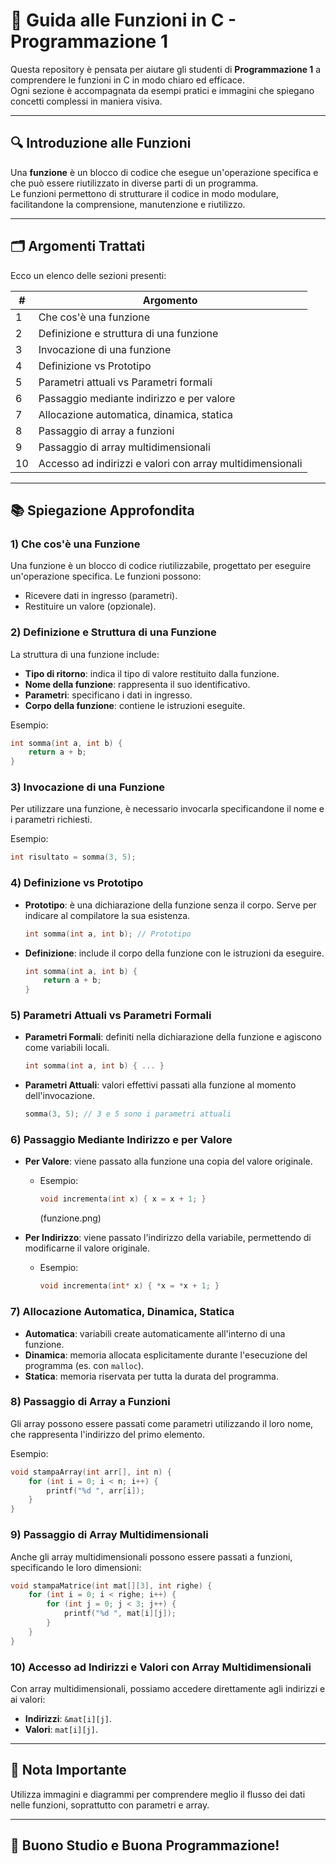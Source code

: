 # 📘 Guida alle Funzioni in C - Programmazione 1

Questa repository è pensata per aiutare gli studenti di **Programmazione 1** a comprendere le funzioni in C in modo chiaro ed efficace.  
Ogni sezione è accompagnata da esempi pratici e immagini che spiegano concetti complessi in maniera visiva.

---

## 🔍 **Introduzione alle Funzioni**

Una **funzione** è un blocco di codice che esegue un'operazione specifica e che può essere riutilizzato in diverse parti di un programma.  
Le funzioni permettono di strutturare il codice in modo modulare, facilitandone la comprensione, manutenzione e riutilizzo.

---

## 🗂️ **Argomenti Trattati**

Ecco un elenco delle sezioni presenti:

| **#** | **Argomento**                                   |
|-------|-----------------------------------------------|
| 1     | Che cos'è una funzione                      |
| 2     | Definizione e struttura di una funzione       |
| 3     | Invocazione di una funzione                  |
| 4     | Definizione vs Prototipo                     |
| 5     | Parametri attuali vs Parametri formali       |
| 6     | Passaggio mediante indirizzo e per valore    |
| 7     | Allocazione automatica, dinamica, statica    |
| 8     | Passaggio di array a funzioni                |
| 9     | Passaggio di array multidimensionali         |
| 10    | Accesso ad indirizzi e valori con array multidimensionali |

---

## 📚 **Spiegazione Approfondita**

### **1) Che cos'è una Funzione**
Una funzione è un blocco di codice riutilizzabile, progettato per eseguire un'operazione specifica. Le funzioni possono:
- Ricevere dati in ingresso (parametri).
- Restituire un valore (opzionale).

### **2) Definizione e Struttura di una Funzione**
La struttura di una funzione include:
- **Tipo di ritorno**: indica il tipo di valore restituito dalla funzione.
- **Nome della funzione**: rappresenta il suo identificativo.
- **Parametri**: specificano i dati in ingresso.
- **Corpo della funzione**: contiene le istruzioni eseguite.

Esempio:
```c
int somma(int a, int b) {
    return a + b;
}
```

### **3) Invocazione di una Funzione**
Per utilizzare una funzione, è necessario invocarla specificandone il nome e i parametri richiesti.

Esempio:
```c
int risultato = somma(3, 5);
```

### **4) Definizione vs Prototipo**
- **Prototipo**: è una dichiarazione della funzione senza il corpo. Serve per indicare al compilatore la sua esistenza.
  ```c
  int somma(int a, int b); // Prototipo
  ```
- **Definizione**: include il corpo della funzione con le istruzioni da eseguire.
  ```c
  int somma(int a, int b) {
      return a + b;
  }
  ```

### **5) Parametri Attuali vs Parametri Formali**
- **Parametri Formali**: definiti nella dichiarazione della funzione e agiscono come variabili locali.
  ```c
  int somma(int a, int b) { ... }
  ```
- **Parametri Attuali**: valori effettivi passati alla funzione al momento dell'invocazione.
  ```c
  somma(3, 5); // 3 e 5 sono i parametri attuali
  ```

### **6) Passaggio Mediante Indirizzo e per Valore**
- **Per Valore**: viene passato alla funzione una copia del valore originale.
  - Esempio:
    ```c
    void incrementa(int x) { x = x + 1; }
    ```
    (funzione.png)
    
- **Per Indirizzo**: viene passato l'indirizzo della variabile, permettendo di modificarne il valore originale.
  - Esempio:
    ```c
    void incrementa(int* x) { *x = *x + 1; }
    ```

### **7) Allocazione Automatica, Dinamica, Statica**
- **Automatica**: variabili create automaticamente all'interno di una funzione.
- **Dinamica**: memoria allocata esplicitamente durante l'esecuzione del programma (es. con `malloc`).
- **Statica**: memoria riservata per tutta la durata del programma.

### **8) Passaggio di Array a Funzioni**
Gli array possono essere passati come parametri utilizzando il loro nome, che rappresenta l'indirizzo del primo elemento.

Esempio:
```c
void stampaArray(int arr[], int n) {
    for (int i = 0; i < n; i++) {
        printf("%d ", arr[i]);
    }
}
```

### **9) Passaggio di Array Multidimensionali**
Anche gli array multidimensionali possono essere passati a funzioni, specificando le loro dimensioni:
```c
void stampaMatrice(int mat[][3], int righe) {
    for (int i = 0; i < righe; i++) {
        for (int j = 0; j < 3; j++) {
            printf("%d ", mat[i][j]);
        }
    }
}
```

### **10) Accesso ad Indirizzi e Valori con Array Multidimensionali**
Con array multidimensionali, possiamo accedere direttamente agli indirizzi e ai valori:
- **Indirizzi**: `&mat[i][j]`.
- **Valori**: `mat[i][j]`.

---

## 📝 **Nota Importante**
Utilizza immagini e diagrammi per comprendere meglio il flusso dei dati nelle funzioni, soprattutto con parametri e array.

---

## 🚀 **Buono Studio e Buona Programmazione!**
